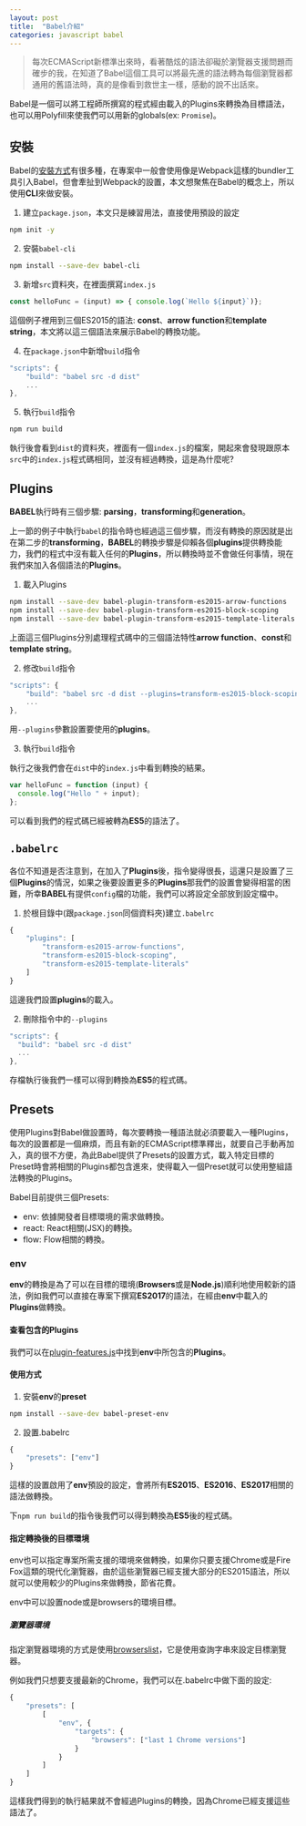 ```yaml
---
layout: post
title:  "Babel介紹"
categories: javascript babel
---
```


> 每次ECMAScript新標準出來時，看著酷炫的語法卻礙於瀏覽器支援問題而確步的我，在知道了Babel這個工具可以將最先進的語法轉為每個瀏覽器都通用的舊語法時，真的是像看到救世主一樣，感動的說不出話來。

Babel是一個可以將工程師所撰寫的程式經由載入的Plugins來轉換為目標語法，也可以用Polyfill來使我們可以用新的globals(ex: `Promise`)。

## 安裝

Babel的[安裝方式](https://babeljs.io/docs/setup/)有很多種，在專案中一般會使用像是Webpack這樣的bundler工具引入Babel，但會牽扯到Webpack的設置，本文想聚焦在Babel的概念上，所以使用**CLI**來做安裝。

1. 建立`package.json`，本文只是練習用法，直接使用預設的設定

```bash
npm init -y
```

2. 安裝`babel-cli`

```bash
npm install --save-dev babel-cli
```

3. 新增`src`資料夾，在裡面撰寫`index.js`

```js
const helloFunc = (input) => { console.log(`Hello ${input}`)};
```

這個例子裡用到三個ES2015的語法: **const**、**arrow function**和**template string**，本文將以這三個語法來展示Babel的轉換功能。

4. 在`package.json`中新增`build`指令

```js
"scripts": {
    "build": "babel src -d dist"
    ...
},
```

5. 執行`build`指令

```bash
npm run build
```

執行後會看到`dist`的資料夾，裡面有一個`index.js`的檔案，開起來會發現跟原本`src`中的`index.js`程式碼相同，並沒有經過轉換，這是為什麼呢?

## Plugins

**BABEL**執行時有三個步驟: **parsing**，**transforming**和**generation**。

上一節的例子中執行`babel`的指令時也經過這三個步驟，而沒有轉換的原因就是出在第二步的**transforming**，**BABEL**的轉換步驟是仰賴各個**plugins**提供轉換能力，我們的程式中沒有載入任何的**Plugins**，所以轉換時並不會做任何事情，現在我們來加入各個語法的**Plugins**。

1. 載入Plugins

```bash
npm install --save-dev babel-plugin-transform-es2015-arrow-functions
npm install --save-dev babel-plugin-transform-es2015-block-scoping
npm install --save-dev babel-plugin-transform-es2015-template-literals
```

上面這三個Plugins分別處理程式碼中的三個語法特性**arrow function**、**const**和**template string**。

2. 修改`build`指令

```js
"scripts": {
    "build": "babel src -d dist --plugins=transform-es2015-block-scoping,transform-es2015-arrow-functions,transform-es2015-template-literals"
    ...
},
```

用`--plugins`參數設置要使用的**plugins**。

3. 執行`build`指令

執行之後我們會在`dist`中的`index.js`中看到轉換的結果。

```js
var helloFunc = function (input) {
  console.log("Hello " + input);
};
```

可以看到我們的程式碼已經被轉為**ES5**的語法了。

## `.babelrc`

各位不知道是否注意到，在加入了**Plugins**後，指令變得很長，這還只是設置了三個**Plugins**的情況，如果之後要設置更多的**Plugins**那我們的設置會變得相當的困難，所幸**BABEL**有提供`config`檔的功能，我們可以將設定全部放到設定檔中。

1. 於根目錄中(跟`package.json`同個資料夾)建立`.babelrc`

```js
{
    "plugins": [
        "transform-es2015-arrow-functions",
        "transform-es2015-block-scoping",
        "transform-es2015-template-literals"
    ]
}
```

這邊我們設置**plugins**的載入。

2. 刪除指令中的`--plugins`

```js
"scripts": {
  "build": "babel src -d dist"
  ...
},
```

存檔執行後我們一樣可以得到轉換為**ES5**的程式碼。

## Presets

使用Plugins對Babel做設置時，每次要轉換一種語法就必須要載入一種Plugins，每次的設置都是一個麻煩，而且有新的ECMAScript標準釋出，就要自己手動再加入，真的很不方便，為此Babel提供了Presets的設置方式，載入特定目標的Preset時會將相關的Plugins都包含進來，使得載入一個Preset就可以使用整組語法轉換的Plugins。

Babel目前提供三個Presets:

* env: 依據開發者目標環境的需求做轉換。
* react: React相關(JSX)的轉換。
* flow: Flow相關的轉換。

### env

**env**的轉換是為了可以在目標的環境(**Browsers**或是**Node.js**)順利地使用較新的語法，例如我們可以直接在專案下撰寫**ES2017**的語法，在經由**env**中載入的**Plugins**做轉換。

#### 查看包含的Plugins

我們可以在[plugin-features.js](https://github.com/babel/babel-preset-env/blob/master/data/plugin-features.js)中找到**env**中所包含的**Plugins**。

#### 使用方式

1. 安裝**env**的**preset**

```bash
npm install --save-dev babel-preset-env
```

2. 設置.babelrc

```js
{
    "presets": ["env"]
}
```

這樣的設置啟用了**env**預設的設定，會將所有**ES2015**、**ES2016**、**ES2017**相關的語法做轉換。

下`npm run build`的指令後我們可以得到轉換為**ES5**後的程式碼。

#### 指定轉換後的目標環境

env也可以指定專案所需支援的環境來做轉換，如果你只要支援Chrome或是Fire Fox這類的現代化瀏覽器，由於這些瀏覽器已經支援大部分的ES2015語法，所以就可以使用較少的Plugins來做轉換，節省花費。

env中可以設置node或是browsers的環境目標。

##### 瀏覽器環境

指定瀏覽器環境的方式是使用[browserslist](https://github.com/ai/browserslist)，它是使用查詢字串來設定目標瀏覽器。

例如我們只想要支援最新的Chrome，我們可以在.babelrc中做下面的設定:

```js
{
    "presets": [
        [
            "env", {
                "targets": {
                    "browsers": ["last 1 Chrome versions"]
                }
            }
        ]
    ]
}
```

這樣我們得到的執行結果就不會經過Plugins的轉換，因為Chrome已經支援這些語法了。